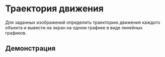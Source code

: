 # Траектория движения
Для заданных изображений определить траекторию движения каждого объекта и вывести на экран на одном графике в виде линейных графиков.
## Демонстрация
